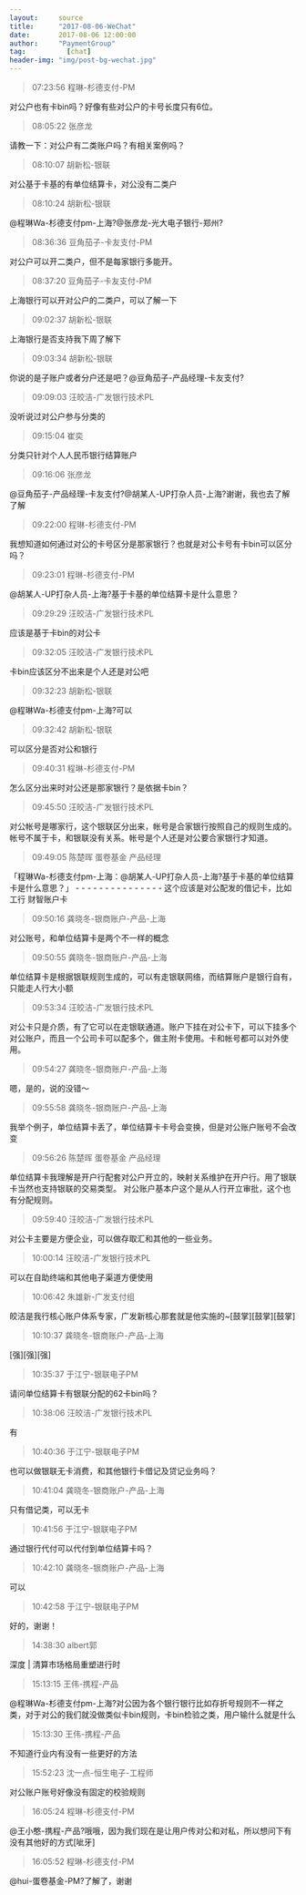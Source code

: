 ```yaml
---
layout:     source 
title:      "2017-08-06-WeChat"
date:       2017-08-06 12:00:00
author:     "PaymentGroup"
tag:		  [chat]
header-img: "img/post-bg-wechat.jpg"
---
```

> 07:23:56  程琳-杉德支付-PM  
   
对公户也有卡bin吗？好像有些对公户的卡号长度只有6位。  
   
> 08:05:22  张彦龙  
   
请教一下：对公户有二类账户吗？有相关案例吗？  
   
> 08:10:07  胡新松-银联  
   
对公基于卡基的有单位结算卡，对公没有二类户  
   
> 08:10:24  胡新松-银联  
   
@程琳Wa-杉德支付pm-上海?@张彦龙-光大电子银行-郑州?  
   
> 08:36:36  豆角茄子-卡友支付-PM  
   
对公户可以开二类户，但不是每家银行多能开。  
   
> 08:37:20  豆角茄子-卡友支付-PM  
   
上海银行可以开对公户的二类户，可以了解一下  
   
> 09:02:37  胡新松-银联  
   
上海银行是否支持我下周了解下  
   
> 09:03:34  胡新松-银联  
   
你说的是子账户或者分户还是吧？@豆角茄子-产品经理-卡友支付?  
   
> 09:09:03  汪皎洁-广发银行技术PL  
   
没听说过对公户参与分类的  
   
> 09:15:04  崔奕  
   
分类只针对个人人民币银行结算账户  
   
> 09:16:06  张彦龙  
   
@豆角茄子-产品经理-卡友支付?@胡某人-UP打杂人员-上海?谢谢，我也去了解了解  
   
> 09:22:00  程琳-杉德支付-PM  
   
我想知道如何通过对公的卡号区分是那家银行？也就是对公卡号有卡bin可以区分吗？  
   
> 09:23:01  程琳-杉德支付-PM  
   
@胡某人-UP打杂人员-上海?基于卡基的单位结算卡是什么意思？  
   
> 09:29:29  汪皎洁-广发银行技术PL  
   
应该是基于卡bin的对公卡  
   
> 09:32:05  汪皎洁-广发银行技术PL  
   
卡bin应该区分不出来是个人还是对公吧  
   
> 09:32:23  胡新松-银联  
   
@程琳Wa-杉德支付pm-上海?可以  
   
> 09:32:42  胡新松-银联  
   
可以区分是否对公和银行  
   
> 09:40:31  程琳-杉德支付-PM  
   
怎么区分出来时对公还是那家银行？是依据卡bin？  
   
> 09:45:50  汪皎洁-广发银行技术PL  
   
对公帐号是哪家行，这个银联区分出来，帐号是合家银行按照自己的规则生成的。帐号不属于卡，和银联没有关系。帐号是个人还是对公要合家银行才知道。  
   
> 09:49:05  陈楚晖 蛋卷基金 产品经理  
   
「程琳Wa-杉德支付pm-上海：@胡某人-UP打杂人员-上海?基于卡基的单位结算卡是什么意思？」 - - - - - - - - - - - - - - - 这个应该是对公配发的借记卡，比如 工行 财智账户卡   
   
> 09:50:16  龚晓冬-银商账户-产品-上海  
   
对公账号，和单位结算卡是两个不一样的概念  
   
> 09:50:55  龚晓冬-银商账户-产品-上海  
   
单位结算卡是根据银联规则生成的，可以有走银联网络，而结算账户是银行自有，只能走人行大小额  
   
> 09:53:34  汪皎洁-广发银行技术PL  
   
对公卡只是介质，有了它可以在走银联通道。账户下挂在对公卡下，可以下挂多个对公账户，而且一个公司卡可以配多个，做主附卡使用。卡和帐号都可以对外使用。  
   
> 09:54:27  龚晓冬-银商账户-产品-上海  
   
嗯，是的，说的没错～  
   
> 09:55:58  龚晓冬-银商账户-产品-上海  
   
我举个例子，单位结算卡丢了，单位结算卡卡号会变换，但是对公账户账号不会改变  
   
> 09:56:26  陈楚晖 蛋卷基金 产品经理  
   
单位结算卡我理解是开户行配套对公户开立的，映射关系维护在开户行。用了银联卡当然也支持银联的交易类型。 对公账户基本户这个是从人行开立审批，这个也有分配规则。  
   
> 09:59:40  汪皎洁-广发银行技术PL  
   
对公卡主要是方便企业，可以做存取汇和其他的一些业务。  
   
> 10:00:14  汪皎洁-广发银行技术PL  
   
可以在自助终端和其他电子渠道方便使用  
   
> 10:06:42  朱雄新-广发支付组  
   
皎洁是我行核心账户体系专家，广发新核心那套就是他实施的~[鼓掌][鼓掌][鼓掌]  
   
> 10:10:37  龚晓冬-银商账户-产品-上海  
   
[强][强][强]  
   
> 10:35:37  于江宁-银联电子PM  
   
请问单位结算卡有银联分配的62卡bin吗？  
   
> 10:38:06  汪皎洁-广发银行技术PL  
   
有  
   
> 10:40:36  于江宁-银联电子PM  
   
也可以做银联无卡消费，和其他银行卡借记及贷记业务吗？  
   
> 10:41:04  龚晓冬-银商账户-产品-上海  
   
只有借记类，可以无卡  
   
> 10:41:56  于江宁-银联电子PM  
   
通过银行代付可以代付到单位结算卡吗？  
   
> 10:42:10  龚晓冬-银商账户-产品-上海  
   
可以  
   
> 10:42:58  于江宁-银联电子PM  
   
好的，谢谢！  
   
> 14:38:30  albert郭  
   
深度 | 清算市场格局重塑进行时  
   
> 15:13:15  王伟-携程-产品  
   
@程琳Wa-杉德支付pm-上海?对公因为各个银行银行比如存折号规则不一样之类，对于对公的我们就没做类似卡bin规则，卡bin检验之类，用户输什么就是什么  
   
> 15:13:30  王伟-携程-产品  
   
不知道行业内有没有一些更好的方法  
   
> 15:52:23  沈一点-恒生电子-工程师  
   
对公账户账号好像没有固定的校验规则  
   
> 16:05:24  程琳-杉德支付-PM  
   
@王小憨-携程-产品?哦哦，因为我们现在是让用户传对公和对私，所以想问下有没有其他好的方式[呲牙]  
   
> 16:05:52  程琳-杉德支付-PM  
   
@hui-蛋卷基金-PM?了解了，谢谢  
   
